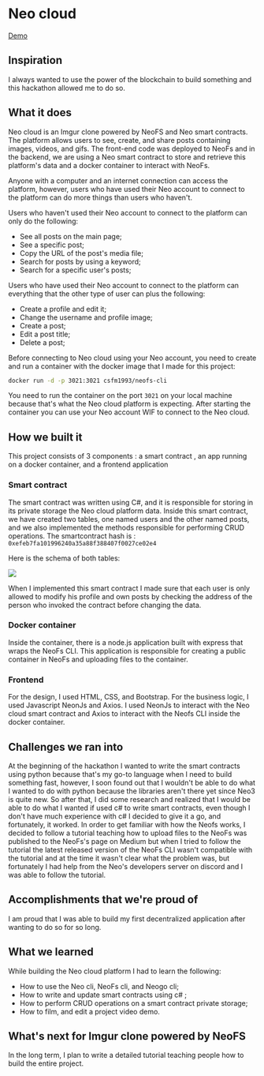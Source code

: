 # Neo cloud

[Demo](https://www.youtube.com/watch?v=2c2V26Pjhh4)

## Inspiration
I always wanted to use the power of the blockchain to build something and this hackathon allowed me to do so.

## What it does
Neo cloud is an Imgur clone powered by NeoFS and Neo smart contracts. The platform allows users to see, create, and share posts containing images, videos, and gifs. The front-end code was deployed to NeoFs and in the backend, we are using a Neo smart contract to store and retrieve this platform's data and a docker container to interact with NeoFs.

Anyone with a computer and an internet connection can access the platform, however, users who have used their Neo account to connect to the platform can do more things than users who haven't.

Users who haven't used their Neo account to connect to the platform can only do the following:
- See all posts on the main page;
- See a specific post;
- Copy the URL of the post's media file;
- Search for posts by using a keyword;
- Search for a specific user's posts;

Users who have used their Neo account to connect to the platform can everything that the other type of user can plus the following:
- Create a profile and edit it;
- Change the username and profile image;
- Create a post;
- Edit a post title;
- Delete a post;

Before connecting to Neo cloud using your Neo account, you need to create and run a container with the docker image that I made for this project:

```bash
docker run -d -p 3021:3021 csfm1993/neofs-cli 
```

You need to run the container on the port `3021` on your local machine because that's what the Neo cloud platform is expecting. After starting the container you can use your Neo account WIF to connect to the Neo cloud.

## How we built it
This project consists of 3 components : a smart contract , an app running on a docker container, and a frontend application

### Smart contract <a name="smartContract"></a>
The smart contract was written using C#, and it is responsible for storing in its private storage the Neo cloud platform data. Inside this smart contract, we have created two tables, one named users and the other named posts, and we also implemented the methods responsible for performing CRUD operations. The smartcontract hash is : `0xefeb7fa101996240a35a88f388407f0027ce02e4`

Here is the schema of both tables:

![](https://i.imgur.com/oqloqlj.png)

When I implemented this smart contract I made sure that each user is only allowed to modify his profile and own posts by checking the address of the person who invoked the contract before changing the data. 

### Docker container <a name="container"></a>
Inside the container, there is a node.js application built with express that wraps the NeoFs CLI. This application is responsible for creating a public container in NeoFs and uploading files to the container. 



###  Frontend <a name="frontend"></a>
For the design, I used HTML, CSS, and Bootstrap. For the business logic, I used Javascript  NeonJs and Axios. I used NeonJs to interact with the Neo cloud smart contract and Axios to interact with the Neofs CLI inside the docker container.

## Challenges we ran into
At the beginning of the hackathon I wanted to write the smart contracts using python because that's my go-to language when I need to build something fast, however, I soon found out that I wouldn't be able to do what I wanted to do with python because the libraries aren't there yet since Neo3 is quite new. So after that, I did some research and realized that I would be able to do what I wanted if used c# to write smart contracts, even though I don't have much experience with c# I decided to give it a go, and fortunately, it worked.
In order to get familiar with how the Neofs works, I decided to follow a tutorial teaching how to upload files to the NeoFs was published to the NeoFs's page on Medium but when I tried to follow the tutorial the latest released version of the NeoFs CLI wasn't compatible with the tutorial and at the time it wasn't clear what the problem was, but fortunately I had help from the Neo's developers server on discord and I was able to follow the tutorial.


## Accomplishments that we're proud of
I am proud that I was able to build my first decentralized application after wanting to do so for so long.

## What we learned
While building the Neo cloud platform I had to learn the following:
- How to use the Neo cli, NeoFs cli, and Neogo cli;
- How to write and update smart contracts using c# ;
- How to perform CRUD operations on a smart contract private storage;
- How to film, and edit a project video demo.

## What's next for Imgur clone powered by NeoFS
In the long term, I plan to write a detailed tutorial teaching people how to build the entire project.

